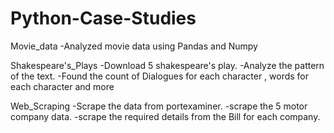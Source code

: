 # Python-Case-Studies

Movie_data
-Analyzed movie data using Pandas and Numpy

Shakespeare's_Plays
-Download 5 shakespeare's play.
-Analyze the pattern of the text.
-Found the count of Dialogues for each character , words for each character and more

Web_Scraping
-Scrape the data from portexaminer.
-scrape the 5 motor company data.
-scrape the required details from the Bill  for each company.

